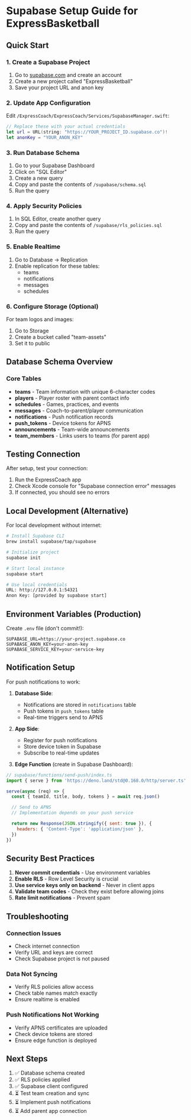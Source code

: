 # Supabase Setup Guide for ExpressBasketball

## Quick Start

### 1. Create a Supabase Project

1. Go to [supabase.com](https://supabase.com) and create an account
2. Create a new project called "ExpressBasketball"
3. Save your project URL and anon key

### 2. Update App Configuration

Edit `/ExpressCoach/ExpressCoach/Services/SupabaseManager.swift`:

```swift
// Replace these with your actual credentials
let url = URL(string: "https://YOUR_PROJECT_ID.supabase.co")!
let anonKey = "YOUR_ANON_KEY"
```

### 3. Run Database Schema

1. Go to your Supabase Dashboard
2. Click on "SQL Editor"
3. Create a new query
4. Copy and paste the contents of `/supabase/schema.sql`
5. Run the query

### 4. Apply Security Policies

1. In SQL Editor, create another query
2. Copy and paste the contents of `/supabase/rls_policies.sql`
3. Run the query

### 5. Enable Realtime

1. Go to Database → Replication
2. Enable replication for these tables:
   - teams
   - notifications
   - messages
   - schedules

### 6. Configure Storage (Optional)

For team logos and images:

1. Go to Storage
2. Create a bucket called "team-assets"
3. Set it to public

## Database Schema Overview

### Core Tables

- **teams** - Team information with unique 6-character codes
- **players** - Player roster with parent contact info
- **schedules** - Games, practices, and events
- **messages** - Coach-to-parent/player communication
- **notifications** - Push notification records
- **push_tokens** - Device tokens for APNS
- **announcements** - Team-wide announcements
- **team_members** - Links users to teams (for parent app)

## Testing Connection

After setup, test your connection:

1. Run the ExpressCoach app
2. Check Xcode console for "Supabase connection error" messages
3. If connected, you should see no errors

## Local Development (Alternative)

For local development without internet:

```bash
# Install Supabase CLI
brew install supabase/tap/supabase

# Initialize project
supabase init

# Start local instance
supabase start

# Use local credentials
URL: http://127.0.0.1:54321
Anon Key: [provided by supabase start]
```

## Environment Variables (Production)

Create `.env` file (don't commit!):

```
SUPABASE_URL=https://your-project.supabase.co
SUPABASE_ANON_KEY=your-anon-key
SUPABASE_SERVICE_KEY=your-service-key
```

## Notification Setup

For push notifications to work:

1. **Database Side**:
   - Notifications are stored in `notifications` table
   - Push tokens in `push_tokens` table
   - Real-time triggers send to APNS

2. **App Side**:
   - Register for push notifications
   - Store device token in Supabase
   - Subscribe to real-time updates

3. **Edge Function** (create in Supabase Dashboard):

```javascript
// supabase/functions/send-push/index.ts
import { serve } from 'https://deno.land/std@0.168.0/http/server.ts'

serve(async (req) => {
  const { teamId, title, body, tokens } = await req.json()

  // Send to APNS
  // Implementation depends on your push service

  return new Response(JSON.stringify({ sent: true }), {
    headers: { 'Content-Type': 'application/json' },
  })
})
```

## Security Best Practices

1. **Never commit credentials** - Use environment variables
2. **Enable RLS** - Row Level Security is crucial
3. **Use service keys only on backend** - Never in client apps
4. **Validate team codes** - Check they exist before allowing joins
5. **Rate limit notifications** - Prevent spam

## Troubleshooting

### Connection Issues
- Check internet connection
- Verify URL and keys are correct
- Check Supabase project is not paused

### Data Not Syncing
- Verify RLS policies allow access
- Check table names match exactly
- Ensure realtime is enabled

### Push Notifications Not Working
- Verify APNS certificates are uploaded
- Check device tokens are stored
- Ensure edge function is deployed

## Next Steps

1. ✅ Database schema created
2. ✅ RLS policies applied
3. ✅ Supabase client configured
4. ⏳ Test team creation and sync
5. ⏳ Implement push notifications
6. ⏳ Add parent app connection